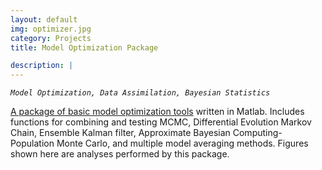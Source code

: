 ```yaml
---
layout: default
img: optimizer.jpg
category: Projects
title: Model Optimization Package

description: |
---
```

_`Model Optimization, Data Assimilation, Bayesian Statistics`_

[A package of basic model optimization tools](https://github.com/guoliu/optimizer) written in Matlab. Includes functions for combining and testing MCMC, Differential Evolution Markov Chain, Ensemble Kalman filter, Approximate Bayesian Computing-Population Monte Carlo, and multiple model averaging methods. Figures shown here are analyses performed by this package.
